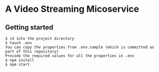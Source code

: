 # A Video Streaming Micoservice
## Getting started
```
$ cd into the project directory
$ touch .env
You can copy the properties from .env.sample (which is committed as part of this repository)
Provide the required values for all the properties in .env
$ npm install
$ npm start
```
